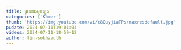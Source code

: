 ```yaml
---
title: ព្រះនាងមុខធ្យូង
categories: ['Khmer']
thumb: 'https://img.youtube.com/vi/c8QuyjiaTPs/maxresdefault.jpg'
pudate: 2024-07-11T19:01:04
videos: 2024-07-11-18-59-12
author: tin-sokhavuth
---
```


